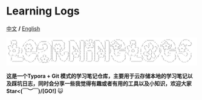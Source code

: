 # Learning Logs

[中文](./README.md) **/** [English](./README_EN.md) 

![logo](./assets/logo.jpg)

**这是一个Typora + Git 模式的学习笔记仓库，主要用于云存储本地的学习笔记以及踩坑日志，同时会分享一些我觉得有趣或者有用的工具以及小知识，欢迎大家Star<(￣︶￣)/[GO!]** :smiley_cat:



